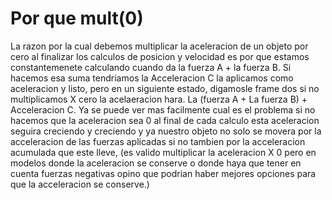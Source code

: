 # Por que mult(0)

La razon por la cual debemos multiplicar la aceleracion de un objeto por cero al finalizar los calculos de posicion y velocidad es por que estamos constantemenete calculando cuando da la fuerza A + la fuerza B. Si hacemos esa suma tendriamos la Acceleracion C la aplicamos como aceleracion y listo, pero en un siguiente estado, digamosle frame dos si no multiplicamos X cero la acelaeracion hara. La  (fuerza A + La fuerza B)  + Acceleracion C. Ya se puede ver mas facilmente cual es el problema si no hacemos que la aceleracion sea 0 al final de cada calculo esta aceleracion seguira creciendo y creciendo y ya nuestro objeto no solo se movera por la acceleracion de las fuerzas aplicadas si no tambien por la acceleracion acumulada que este lleve, (es valido multiplicar la aceleracion X 0 pero en modelos donde la aceleracion se conserve o donde haya que tener en cuenta fuerzas negativas opino que podrian haber mejores opciones para que la acceleracion se conserve.)
